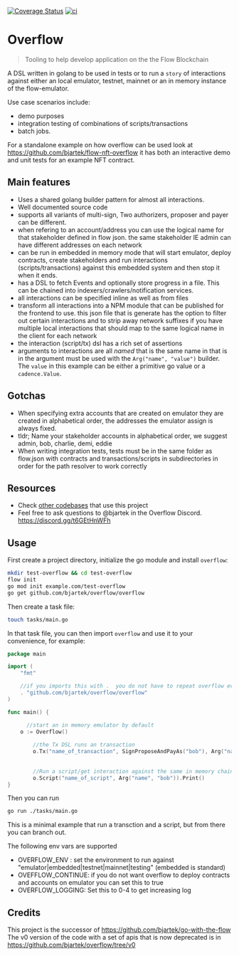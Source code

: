 [![Coverage Status](https://coveralls.io/repos/github/bjartek/overflow/badge.svg?branch=main)](https://coveralls.io/github/bjartek/overflow?branch=main) [![ci](https://github.com/bjartek/overflow/actions/workflows/ci.yaml/badge.svg)](https://github.com/bjartek/overflow/actions/workflows/ci.yaml)



# Overflow

> Tooling to help develop application on the the Flow Blockchain

A DSL written in golang to be used in tests or to run a `story` of interactions against either an local emulator, testnet, mainnet or an in memory instance of the flow-emulator.

Use case scenarios include:
 - demo purposes
 - integration testing of combinations of scripts/transactions
 - batch jobs.

For a standalone example on how overflow can be used look at https://github.com/bjartek/flow-nft-overflow it has both an interactive demo and unit tests for an example NFT contract. 

## Main features

- Uses a shared golang builder pattern for almost all interactions. 
- Well documented source code
- supports all variants of multi-sign, Two authorizers, proposer and payer can be different. 
- when refering to an account/address you can use the logical name for that stakeholder defined in flow json. the same stakeholder IE admin can have different addresses on each network
- can be run in embedded in memory mode that will start emulator, deploy contracts, create stakeholders and run interactions (scripts/transactions) against this embedded system and then stop it when it ends. 
- has a DSL to fetch Events and optionally store progress in a file. This can be chained into indexers/crawlers/notification services. 
- all interactions can be specified inline as well as from files
- transform all interactions into a NPM module that can be published for the frontend to use. this json file that is generate has the option to filter out certain interactions and to strip away network suffixes if you have multiple local interactions that should map to the same logical name in the client for each network
- the interaction (script/tx) dsl has a rich set of assertions 
- arguments to interactions are all _named_ that is the same name in that is in the argument must be used with the `Arg("name", "value")` builder. The `value` in this example can be either a primitive go value or a `cadence.Value`. 

## Gotchas

- When specifying extra accounts that are created on emulator they are created in alphabetical order, the addresses the emulator assign is always fixed.
- tldr; Name your stakeholder accounts in alphabetical order, we suggest admin, bob, charlie, demi, eddie
- When writing integration tests, tests must be in the same folder as flow.json
with contracts and transactions/scripts in subdirectories in order for the path resolver
to work correctly

## Resources

- Check [other codebases](https://github.com/bjartek/overflow/network/dependents) that use this project
- Feel free to ask questions to @bjartek in the Overflow Discord. https://discord.gg/t6GEtHnWFh

## Usage

First create a project directory, initialize the go module and install `overflow`:

```sh
mkdir test-overflow && cd test-overflow
flow init
go mod init example.com/test-overflow
go get github.com/bjartek/overflow/overflow
```

Then create a task file:

```sh
touch tasks/main.go
```

In that task file, you can then import `overflow` and use it to your convenience, for example:

```go
package main

import (
    "fmt"

    //if you imports this with .  you do not have to repeat overflow everywhere 
    . "github.com/bjartek/overflow/overflow"
)

func main() {

 	  //start an in memory emulator by default
    o := Overflow()
		
		//the Tx DSL runs an transaction
		o.Tx("name_of_transaction", SignProposeAndPayAs("bob"), Arg("name", "bob")).Print()
		
		
		//Run a script/get interaction against the same in memory chain
		o.Script("name_of_script", Arg("name", "bob")).Print()
}
```

Then you can run

```sh
go run ./tasks/main.go
```

This is a minimal example that run a transction and a script, but from there you can branch out.

The following env vars are supported
 - OVERFLOW_ENV : set the environment to run against "emulator|embedded|testnet|mainnet|testing" (embedded is standard)
 - OVEFFLOW_CONTINUE: if you do not want overflow to deploy contracts and accounts on emulator you can set this to true
 - OVERFLOW_LOGGING: Set this to 0-4 to get increasing log

## Credits

This project is the successor of https://github.com/bjartek/go-with-the-flow
The v0 version of the code with a set of apis that is now deprecated is in https://github.com/bjartek/overflow/tree/v0
